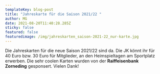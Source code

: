 ```yaml
---
templateKey: blog-post
title: "Jahreskarte für die Saison 2021/22 "
author: MG
date: 2021-08-20T11:40:28.285Z
sticky: false
featured: false
featuredimage: /img/jahreskarten_saison-2021-22_nur-karte.jpg
---
```

Die Jahreskarten für die neue Saison 2021/22 sind da. Die JK könnt ihr für 40 Euro bzw. 30 Euro für Mitglieder, an den Heimspieltagen am Sportplatz erwerben. Die sehr coolen Karten wurden von der **Raiffeisenbank Zorneding** gesponsert. Vielen Dank!